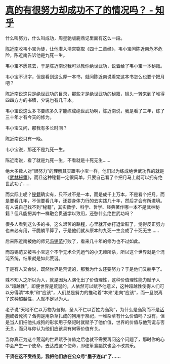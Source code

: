 # [真的有很努力却成功不了的情况吗？ - 知乎](https://www.zhihu.com/question/507258603/answer/2294232702)

什么叫努力，什么叫成功，周星驰版鹿鼎记里面有这么一段。

[陈近南](https://www.zhihu.com/search?q=%E9%99%88%E8%BF%91%E5%8D%97&search_source=Entity&hybrid_search_source=Entity&hybrid_search_extra=%7B%22sourceType%22%3A%22answer%22%2C%22sourceId%22%3A2217773139%7D)收韦小宝为徒，让他潜入清宫窃取《四十二章经》，韦小宝问陈近南危不危险，陈近南告诉他是九死一生。

韦小宝不愿意去，于是陈近南说我可以教你绝世武功，说着给了韦小宝一本秘籍。

韦小宝不识字，但是看到这么厚一本书，就问陈近南说看完这本书怎么也要个把月吧？

陈近南说这只是绝世武功的目录，那些才是绝世武功的秘籍，镜头一转来到了堆得四四方方的书墙，少说也有几千本。

韦小宝说这么多书要练多久才能练成绝世武功啊，陈近南说，我是看了三年，练了三十年才有今天的修为。

韦小宝又问，那我有多长时间？

陈近南说只有一晚。

韦小宝说，那还不是九死一生。

陈近南说，看了就是九死一生，不看就是十死无生……

绝大多数人对“很努力”的理解其实跟韦小宝一样，他们以为练成绝世武功靠的就是《[武林秘籍](https://www.zhihu.com/search?q=%E6%AD%A6%E6%9E%97%E7%A7%98%E7%B1%8D&search_source=Entity&hybrid_search_source=Entity&hybrid_search_extra=%7B%22sourceType%22%3A%22answer%22%2C%22sourceId%22%3A2217773139%7D)》，而且这种秘籍一定很简单，只要自己看了个把月马上就可以拥有绝世武功了……

而实际上呢？[秘籍](https://www.zhihu.com/search?q=%E7%A7%98%E7%B1%8D&search_source=Entity&hybrid_search_source=Entity&hybrid_search_extra=%7B%22sourceType%22%3A%22answer%22%2C%22sourceId%22%3A2217773139%7D)确实有，只不过不是一本，而是成千上万本，不是看个把月，而是要看几年，不但要看几年，还要身体力行的去实践几十年，然后才会有所进境。有人说自己找不到“秘籍”，其实数学、科学、哲学、经典著作哪一本不是武林秘籍？但凡能把其中一样融会贯通学以致用，还愁什么绝世武功吗？

很多人看到这么多的书，这么艰苦的路程，心里就开始打退堂鼓了，觉得反正努力也未必有用，干脆躺平算了，于是他们就从原本的九死一生变成了十死无生……

后来陈近南被他的师兄[冯锡范](https://www.zhihu.com/search?q=%E5%86%AF%E9%94%A1%E8%8C%83&search_source=Entity&hybrid_search_source=Entity&hybrid_search_extra=%7B%22sourceType%22%3A%22answer%22%2C%22sourceId%22%3A2217773139%7D)打败了，看来几十年的修为也不过如此。

而冯锡范又被韦小宝这个不学无术全凭运气的小无赖所杀，所以这个世界就是个混沌系统，结果就是如此荒诞。

于是有人又会说，既然世界是荒诞的，那我为什么还要努力？于是他们又躺平了。

殊不知人之所以为人，就是因为人演化出了价值理性，这种价值理性能力赋予人以“超越性”，即便世界是荒诞的，人依然可以赋予他意义，这种超越性使得人们可以分得清“本来”和“应该”，人们总是努力的推动着“本来”走向“应该”，而一旦脱离了这种超越性，人就不足以为人。

老子说“天地不仁以万物为刍狗，圣人不仁以百姓为刍狗”，为什么是刍狗而不是[活狗](https://www.zhihu.com/search?q=%E6%B4%BB%E7%8B%97&search_source=Entity&hybrid_search_source=Entity&hybrid_search_extra=%7B%22sourceType%22%3A%22answer%22%2C%22sourceId%22%3A2217773139%7D)或者死狗？刍狗是用杂草扎成的狗用于祭祀，一堆杂草有什么价值吗？没有，但是当人们把他扎成狗的形状用于祭祀时就赋予了他价值，世界的价值与他荒诞与否无关，而只与你认为他们应该具有何等价值有关。

当你真正为这个荒诞的世界赋予价值之后也就不需要再问这个问题了，那时你的心中会产生一个使命，去达成这个使命，即便箪食瓢饮也会不改其乐。

**干货在这不受待见，我把他们放在公众号“墨子连山”了……**
